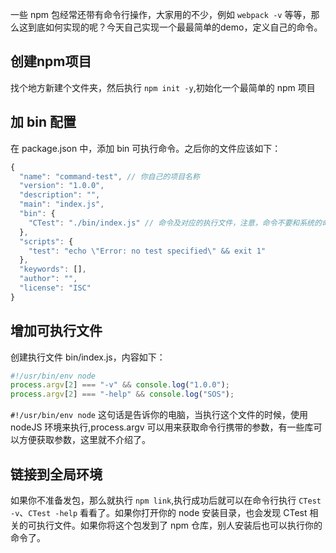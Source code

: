 <!-- category: "包管理工具"
labels: "bin,npm"
createdAt: 2023-03-22T19:51:21.107+00:00 -->

一些 npm 包经常还带有命令行操作，大家用的不少，例如 `webpack -v` 等等，那么这到底如何实现的呢？今天自己实现一个最最简单的demo，定义自己的命令。

## 创建npm项目
找个地方新建个文件夹，然后执行 `npm init -y`,初始化一个最简单的 npm 项目

## 加 bin 配置
在 package.json 中，添加 bin 可执行命令。之后你的文件应该如下：
```ts
{
  "name": "command-test", // 你自己的项目名称
  "version": "1.0.0",
  "description": "",
  "main": "index.js",
  "bin": {
    "CTest": "./bin/index.js" // 命令及对应的执行文件，注意，命令不要和系统的命令重复了，系统的命令优先级比较高！！！，最好也不要和其他库重复
  },
  "scripts": {
    "test": "echo \"Error: no test specified\" && exit 1"
  },
  "keywords": [],
  "author": "",
  "license": "ISC"
}

```

## 增加可执行文件
创建执行文件 bin/index.js，内容如下：
```ts
#!/usr/bin/env node
process.argv[2] === "-v" && console.log("1.0.0");
process.argv[2] === "-help" && console.log("SOS");
```
`#!/usr/bin/env node` 这句话是告诉你的电脑，当执行这个文件的时候，使用 nodeJS 环境来执行,process.argv 可以用来获取命令行携带的参数，有一些库可以方便获取参数，这里就不介绍了。

## 链接到全局环境
如果你不准备发包，那么就执行 `npm link`,执行成功后就可以在命令行执行 `CTest -v`、`CTest -help` 看看了。如果你打开你的 node 安装目录，也会发现 CTest 相关的可执行文件。如果你将这个包发到了 npm 仓库，别人安装后也可以执行你的命令了。